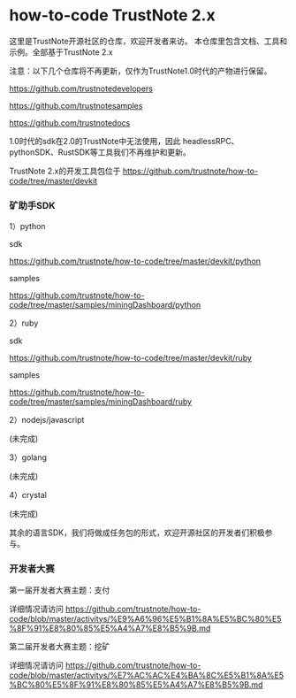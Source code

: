# how-to-code TrustNote 2.x

这里是TrustNote开源社区的仓库，欢迎开发者来访。
本仓库里包含文档、工具和示例。全部基于TrustNote 2.x

注意：以下几个仓库将不再更新，仅作为TrustNote1.0时代的产物进行保留。

https://github.com/trustnotedevelopers

https://github.com/trustnotesamples

https://github.com/trustnotedocs


1.0时代的sdk在2.0的TrustNote中无法使用，因此 headlessRPC、pythonSDK、RustSDK等工具我们不再维护和更新。

TrustNote 2.x的开发工具包位于 https://github.com/trustnote/how-to-code/tree/master/devkit 

### 矿助手SDK

1）python

sdk

https://github.com/trustnote/how-to-code/tree/master/devkit/python

samples

https://github.com/trustnote/how-to-code/tree/master/samples/miningDashboard/python

2）ruby

sdk

https://github.com/trustnote/how-to-code/tree/master/devkit/ruby

samples

https://github.com/trustnote/how-to-code/tree/master/samples/miningDashboard/ruby

2）nodejs/javascript

(未完成)

3）golang

(未完成)

4）crystal

(未完成)

其余的语言SDK，我们将做成任务包的形式，欢迎开源社区的开发者们积极参与。

### 开发者大赛

第一届开发者大赛主题：支付

详细情况请访问 https://github.com/trustnote/how-to-code/blob/master/activitys/%E9%A6%96%E5%B1%8A%E5%BC%80%E5%8F%91%E8%80%85%E5%A4%A7%E8%B5%9B.md

第二届开发者大赛主题：挖矿

详细情况请访问 https://github.com/trustnote/how-to-code/blob/master/activitys/%E7%AC%AC%E4%BA%8C%E5%B1%8A%E5%BC%80%E5%8F%91%E8%80%85%E5%A4%A7%E8%B5%9B.md



